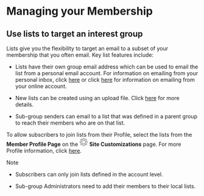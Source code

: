 # Managing your Membership

<span id="gv-2members-2memberslist"></span>
## Use lists to target an interest group

Lists give you the flexibility to target an email to a subset of your
membership that you often email.  Key list features include:

* Lists have their own group email address which can be used to email the list 
 from a personal email account.  For information on emailing from your personal inbox, click [here](/3-send/2-sendInbox.md?[LINK-QARGS-DOC]#gv-3send-2sendInbox) or click [here](/3-send/1-sendOnline.md?[LINK-QARGS-DOC]#gv-3send-1sendOnline) for information on emailing from your online account.

* New lists can be created using an upload file.  Click [here](/2-members/1_2-membersAdd.md?[LINK-QARGS-DOC]#gv-2members-12membersAdd-uploading-to-member-lists) for more details.

<span class="sub g4s">
  
* Sub-group senders can email to a list that was defined in a parent group to reach their members who are on that list.

To allow subscribers to join lists from their Profile, select the
lists from the **Member Profile Page** on the <img src="/docimages/transparent-gear-icon.png" height="22"> **Site Customizations** page.  For more Profile information, click [here](/2-members/5-membersProfile.md?[LINK-QARGS-DOC]#gv-2members-5membersprofile).

</span> <!-- sub g4s -->

Note

* Subscribers can only join lists defined in the account level.  

<span class="sub g4s">

* Sub-group Administrators need to add their members to their local lists.  

</span> <!-- sub g4s -->
